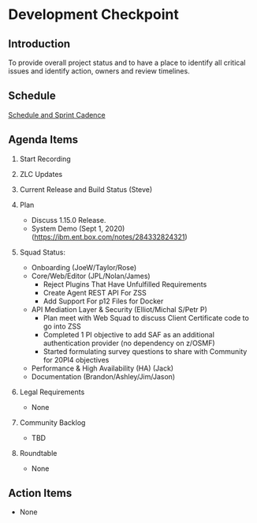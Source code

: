 # Development Checkpoint

Introduction
------------
To provide overall project status and to have a place to identify all critical issues and identify action, owners and review timelines.

Schedule
--------
[Schedule and Sprint Cadence](https://github.com/zowe/community/blob/master/Project%20Management/PI%20Planning/20PI3%20Planning/Zowe%20PI%20%26%20Sprint%20Cadence.md)


Agenda Items
------------
1. Start Recording
2. ZLC Updates
3. Current Release and Build Status (Steve)
4. Plan
     - Discuss 1.15.0 Release.
     - System Demo (Sept 1, 2020) (https://ibm.ent.box.com/notes/284332824321)
5. Squad Status:
    - Onboarding (JoeW/Taylor/Rose)
    - Core/Web/Editor (JPL/Nolan/James)
      - Reject Plugins That Have Unfulfilled Requirements
      - Create Agent REST API For ZSS
      - Add Support For p12 Files for Docker
    - API Mediation Layer & Security (Elliot/Michal S/Petr P)
      - Plan meet with Web Squad to discuss Client Certificate code to go into ZSS
      - Completed 1 PI objective to add SAF as an additional authentication provider (no dependency on z/OSMF)
      - Started formulating survey questions to share with Community for 20PI4 objectives
    - Performance & High Availability (HA) (Jack)
    - Documentation (Brandon/Ashley/Jim/Jason)

6. Legal Requirements
    - None

7. Community Backlog
    - TBD
8. Roundtable
    - None

Action Items
------------
- None
